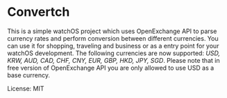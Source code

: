 # Convertch 
 
This is a simple watchOS project which uses OpenExchange API to parse currency rates and perform conversion between different currencies. You can use it for shopping, traveling and business or as a entry point for your watchOS development. The following currencies are now supported: *USD, KRW, AUD, CAD, CHF, CNY, EUR, GBP, HKD, JPY, SGD*. Please note that in free version of OpenExchange API you are only allowed to use USD as a base currency.

License: MIT

